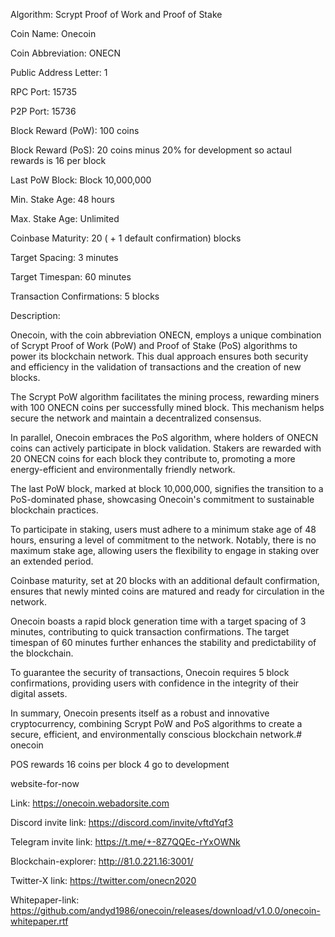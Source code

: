 Algorithm: Scrypt Proof of Work and Proof of Stake

Coin Name: Onecoin

Coin Abbreviation: ONECN

Public Address Letter: 1

RPC Port: 15735

P2P Port: 15736

Block Reward (PoW): 100 coins

Block Reward (PoS): 20 coins minus 20% for development so actaul rewards is 16 per block

Last PoW Block: Block 10,000,000

Min. Stake Age: 48 hours

Max. Stake Age: Unlimited

Coinbase Maturity: 20 ( + 1 default confirmation) blocks

Target Spacing: 3 minutes

Target Timespan: 60 minutes

Transaction Confirmations: 5 blocks

Description:

Onecoin, with the coin abbreviation ONECN, employs a unique combination of Scrypt Proof of Work (PoW) and Proof of Stake (PoS) algorithms to power its blockchain network. This dual approach ensures both security and efficiency in the validation of transactions and the creation of new blocks.

The Scrypt PoW algorithm facilitates the mining process, rewarding miners with 100 ONECN coins per successfully mined block. This mechanism helps secure the network and maintain a decentralized consensus.

In parallel, Onecoin embraces the PoS algorithm, where holders of ONECN coins can actively participate in block validation. Stakers are rewarded with 20 ONECN coins for each block they contribute to, promoting a more energy-efficient and environmentally friendly network.

The last PoW block, marked at block 10,000,000, signifies the transition to a PoS-dominated phase, showcasing Onecoin's commitment to sustainable blockchain practices.

To participate in staking, users must adhere to a minimum stake age of 48 hours, ensuring a level of commitment to the network. Notably, there is no maximum stake age, allowing users the flexibility to engage in staking over an extended period.

Coinbase maturity, set at 20 blocks with an additional default confirmation, ensures that newly minted coins are matured and ready for circulation in the network.

Onecoin boasts a rapid block generation time with a target spacing of 3 minutes, contributing to quick transaction confirmations. The target timespan of 60 minutes further enhances the stability and predictability of the blockchain.

To guarantee the security of transactions, Onecoin requires 5 block confirmations, providing users with confidence in the integrity of their digital assets.

In summary, Onecoin presents itself as a robust and innovative cryptocurrency, combining Scrypt PoW and PoS algorithms to create a secure, efficient, and environmentally conscious blockchain network.# onecoin

POS rewards 16 coins per block 4 go to development

website-for-now

Link: https://onecoin.webadorsite.com

Discord invite link: https://discord.com/invite/vftdYqf3

Telegram invite link: https://t.me/+-8Z7QQEc-rYxOWNk

Blockchain-explorer: http://81.0.221.16:3001/

Twitter-X link: https://twitter.com/onecn2020

Whitepaper-link: https://github.com/andyd1986/onecoin/releases/download/v1.0.0/onecoin-whitepaper.rtf
